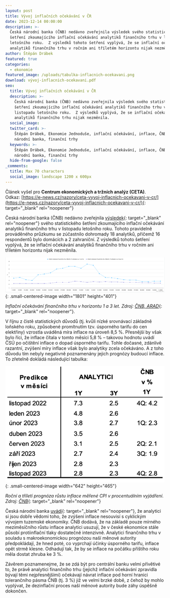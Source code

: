 ```yaml
---
layout: post
title: Vývoj inflačních očekávání v ČR
date: 2023-12-14 00:00:00
description: >-
  Česká národní banka (ČNB) nedávno zveřejnila výsledek svého statistického
  šetření zkoumajícího inflační očekávání analytiků finančního trhu v listopadu
  letošního roku.  Z výsledků tohoto šetření vyplývá, že se inflační očekávání
  analytiků finančního trhu v ročním ani tříletém horizontu nijak nezměnila.
author: Štěpán Drábek
featured: true
categories:
  - ekonomie
featured_image: /uploads/tabulka-inflacnich-ocekavani.png
download: vývoj-inflacnich-ocekavani.pdf
seo:
  title: Vývoj inflačních očekávání v ČR
  description: >-
    Česká národní banka (ČNB) nedávno zveřejnila výsledek svého statistického
    šetření zkoumajícího inflační očekávání analytiků finančního trhu v
    listopadu letošního roku.  Z výsledků vyplývá, že se inflační očekávání
    analytiků finančního trhu nijak nezměnila.
  social_image:
  twitter_card: >-
    Štěpán Drábek, Ekonomie Jednoduše, inflační očekávání, inflace, ČNB, Česká
    národní banka, finanční trhy
  keywords: >-
    Štěpán Drábek, Ekonomie Jednoduše, inflační očekávání, inflace, ČNB, Česká
    národní banka, finanční trhy
  hide-from-google: false
_comments:
  title: Max 70 characters
  social_image: landscape 1200 x 600px
---
```

Článek vyšel pro&nbsp;**Centrum ekonomických a tržních analýz (CETA)**. Odkaz:&nbsp;[https://e-news.cz/nazory/ceta-vyvoj-inflacnich-ocekavani-v-cr/](https://e-news.cz/nazory/ceta-vyvoj-inflacnich-ocekavani-v-cr/){: target="_blank" rel="noopener"}



Česká národní banka (ČNB) nedávno zveřejnila [výsledek](https://www.cnb.cz/export/sites/cnb/cs/financni-trhy/.galleries/inflacni_ocekavani_ft/inflacni_ocekavani_ft_2023/C_inflocek_11_2023.pdf){: target="_blank" rel="noopener"} svého statistického šetření zkoumajícího inflační očekávání analytiků finančního trhu v listopadu letošního roku. Tohoto pravidelně prováděného průzkumu se zúčastnilo dohromady 18 analytiků, přičemž 16 respondentů bylo domácích a 2 zahraniční. Z výsledků tohoto šetření vyplývá, že se inflační očekávání analytiků finančního trhu v ročním ani tříletém horizontu nijak nezměnila.



![](/uploads/listopad-inflacni-ocekavani.png){: .small-centered-image width="1801" height="401"}



*Inflační očekávání finančního trhu v horizontu 1 a 3 let. Zdroj:* [*ČNB, ARAD*](https://www.cnb.cz/arad/#/cs/indicators){: target="_blank" rel="noopener"}*.*



V říjnu z čistě statistických důvodů (tj. kvůli nízké srovnávací základně loňského roku, způsobené promítnutím tzv. úsporného tarifu do cen elektřiny) vzrostla uváděná míra inflace na úroveň 8,5 %. Přesnější by však bylo říci, že inflace čítala v tomto měsíci 5,8 % – takovou hodnotu uvádí ČSÚ po očištění inflace o dopad úsporného tarifu. Tohle dočasné, zdánlivě razantní, zvýšení míry inflace však bylo analytiky zcela očekáváno. A z toho důvodu tím nebyly negativně poznamenány jejich prognózy budoucí inflace. To zřetelně dokládá následující tabulka:



![](/uploads/tabulka-inflacnich-ocekavani-1.png){: .small-centered-image width="642" height="465"}



*Roční a tříletí prognóza růstu inflace měřené CPI v procentuálním vyjádření. Zdroj:* [*ČNB*](https://www.cnb.cz/export/sites/cnb/cs/financni-trhy/.galleries/inflacni_ocekavani_ft/inflacni_ocekavani_ft_2023/C_inflocek_11_2023.pdf){: target="_blank" rel="noopener"}



Česká národní banka [uvádí](https://www.cnb.cz/export/sites/cnb/cs/financni-trhy/.galleries/inflacni_ocekavani_ft/inflacni_ocekavani_ft_2023/C_inflocek_11_2023.pdf){: target="_blank" rel="noopener"}, že analytici si jsou dobře vědomi toho, že zvýšení inflace nesouvisí s cyklickým vývojem tuzemské ekonomiky. ČNB dodává, že na základě pouze mírného meziměsíčního růstu inflace analytici usuzují, že v české ekonomice stále působí protiinflační tlaky dostatečně intenzivně. Analytici finančního trhu v souladu s makroekonomickou prognózou naší měnové autority předpokládají, že hned poté, co vyprchají účinky úsporného tarifu, inflace opět strmě klesne. Odhadují tak, že by se inflace na počátku příštího roku měla dostat zhruba ke 3 %.



Závěrem poznamenejme, že se zdá být pro centrální banku velmi přívětivé to, že právě analytici finančního trhu (jejichž inflační očekávání zpravidla bývají těmi nejpřesnějšími) očekávají návrat inflace pod horní hranici tolerančního pásma ČNB (tj. 3 %) již ve velmi brzké době, z čehož by mohlo vyplývat, že dezinflační proces naší měnové autority bude záhy úspěšně dokončen.